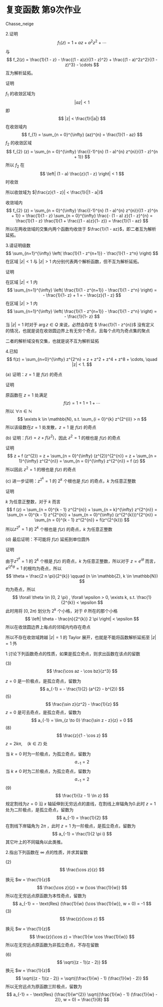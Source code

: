# 复变函数 第9次作业

Chasse_neige

2.证明  
$$
f_1(z) = 1 + az + a^2z^2 + \cdots  
$$
与  
$$
f_2(z) = \frac{1}{1 - z} - \frac{(1 - a)z}{(1 - z)^2} + \frac{(1 - a)^2z^2}{(1 - z)^3} - \cdots  
$$
互为解析延拓。  

证明

$f_{1}$ 的收敛区域为
$$
|az| < 1
$$
即
$$
|z| < \frac{1}{|a|}
$$
在收敛域内
$$
f_{1} = \sum_{n = 0}^{\infty} (az)^{n} = \frac{1}{1 - az}
$$
$f_{2}$  的收敛区域
$$
f_{2} (z) = \sum_{n = 0}^{\infty} \frac{(-1)^{n} (1 - a)^{n} z^{n}}{(1 - z)^{n + 1}}
$$
所以 $f_{2}$ 在 
$$
\left| (1 - a) \frac{z}{1 - z} \right| < 1
$$
时收敛

所以收敛域为 $|\frac{z}{1 - z}| < \frac{1}{|1 - a|}$

收敛域内
$$
f_{2} (z) = \sum_{n = 0}^{\infty} \frac{(-1)^{n} (1 - a)^{n} z^{n}}{(1 - z)^{n + 1}} = \frac{1}{1 - z} \sum_{n = 0}^{\infty} \frac{- (1 - a) z}{1 - z}^{n} = \frac{1}{1 - z} \frac{1}{1 + \frac{(1 - a)z}{1- z}} = \frac{1}{1 - az}
$$
所以在两收敛域的交集内两个函数均收敛于 $\frac{1}{1 - az}$，即二者互为解析延拓。

3.请证明级数  
$$
\sum_{n=1}^{\infty} \left( \frac{1}{1 - z^{n+1}} - \frac{1}{1 - z^n} \right)
$$
在区域 $|z| < 1$ 与 $|z| > 1$ 内分别代表两个解析函数，但不互为解析延拓。  

证明

在区域 $|z| < 1$ 内
$$
\sum_{n=1}^{\infty} \left( \frac{1}{1 - z^{n+1}} - \frac{1}{1 - z^n} \right) = - \frac{1}{1- z} + 1
= - \frac{z}{1 - z}
$$
在区域 $|z| > 1$ 内
$$
\sum_{n=1}^{\infty} \left( \frac{1}{1 - z^{n+1}} - \frac{1}{1 - z^n} \right) = - \frac{1}{1- z} 
$$
当 $|z| = 1$ 时对于 $\arg z \in Q$ 来说，必然会存在 $ \frac{1}{1 - z^{n}}$ 没有定义的情况，也就是说在收敛圆边界上有无穷个奇点，且每个点均为奇点集的聚点

二者的解析域没有交集，也就是说不互为解析延拓

4.已知  
$$
f(z) = \sum_{n=0}^{\infty} z^{2^n} = z + z^2 + z^4 + z^8 + \cdots, \quad |z| < 1.
$$

(a) 证明：$z = 1$ 是 $f(z)$ 的奇点

证明

原函数在 $z = 1$ 处满足
$$
f (z) = 1 + 1 + 1 + \cdots
$$
所以 $\forall n \in \mathbb{N}$
$$
\exists k \in \mathbb{N}, s.t. \sum_{i = 0}^{k} z^{2^{i}} > n
$$
所以该级数在$z = 1$ 处发散，$z = 1$ 是 $f(z)$ 的奇点

(b) 证明：$f(z) = z + f(z^2)$，因此 $z^2 = 1$ 的根也是 $f(z)$ 的奇点

证明
$$
z + f (z^{2}) = z + \sum_{n = 0}^{\infty} (z^{2})^{2^{n}} = z + \sum_{n = 1}^{\infty} z^{2^{n}} = \sum_{n = 0}^{\infty} z^{2^{n}} = f (z)
$$
所以因此 $z^2 = 1$ 的根也是 $f(z)$ 的奇点

(c) 进一步证明：$z^{2^k} = 1$ 的 $2^k$ 个根也是 $f(z)$ 的奇点，$k$ 为任意正整数

证明

$k$ 为任意正整数，对于 $k$ 而言
$$
f (z) = \sum_{n = 0}^{k - 1} z^{2^{n}} + \sum_{n = k}^{\infty} z^{2^{n}} = \sum_{n = 0}^{k - 1} z^{2^{n}} + \sum_{n = 0}^{\infty} (z^{2^{k}})^{2^{n}} = \sum_{n = 0}^{k - 1} z^{2^{n}} + f(z^{2^{k}})
$$
所以$z^{2^k} = 1$ 的 $2^k$ 个根也是 $f(z)$ 的奇点，$k$ 为任意正整数

(d) 最后证明：不可能将 $f(z)$ 延拓到单位圆外

证明

由于$z^{2^k} = 1$ 的 $2^k$ 个根是 $f(z)$ 的奇点，$k$ 为任意正整数，所以对于 $z = e^{i \theta}$ 而言，$e^{i 2^{k} \theta} = 1$ 的根均为奇点，所以
$$
\theta = \frac{2 n \pi}{2^{k}} \qquad (n \in \mathbb{Z}, k \in \mathbb{N})
$$
均为奇点，所以
$$
\forall \theta \in [0, 2 \pi) , \forall \epsilon > 0, \exists k, s.t. \frac{1}{2^{k}} < \epsilon
$$
此时用将 $[0, 2 \pi)$ 划分为 $2^{k}$ 个小格，对于 $\theta$ 所在的那个小格
$$
\left| \theta - \frac{n}{2^{k}} 2 \pi \right| < \epsilon
$$
所以在收敛圆边界上每点的邻域内均存在奇点

所以不存在收敛域跨越 $|z| = 1$ 的 Taylor 展开，也就是不能将函数解析延拓至 $|z| = 1$ 外

1.讨论下列函数奇点的性质，如果是孤立奇点，则求出函数在该点的留数  

(3) 
$$
\frac{\cos az - \cos bz}{z^3}
$$

$z = 0$ 是一阶极点，是孤立奇点，留数为
$$
a_{-1} = - \frac{1}{2} (a^{2} - b^{2})
$$
(5) 
$$
\frac{\sin z}{z^2} - \frac{1}{z}
$$
$z = 0$ 是可去奇点，是孤立奇点，留数为
$$
a_{-1} = \lim_{z \to 0} \frac{\sin z - z}{z} = 0
$$
(8)
$$
\frac{z}{1 - \cos z}
$$
$z = 2 k \pi, \quad (k \in \mathbb{Z})$ 处

当 $k = 0$ 时为一阶极点，为孤立奇点，留数为
$$
a_{-1} = 2 
$$
当 $k \neq 0$ 时为二阶极点，为孤立奇点，留数为
$$
a_{-1} = 2
$$
(9) 
$$
\frac{1}{(z - 1) \ln z}
$$
规定割线为$z = 0$ 沿 $x$ 轴延伸到无穷远点的直线，在割线上岸辐角为0.此时 $z = 1$ 处为二阶极点，是孤立奇点，留数为
$$
a_{-1} = \frac{1}{2}
$$
在割线下岸辐角为 $2 \pi$ ，此时 $z = 1$ 为一阶极点，是孤立奇点，留数为
$$
a_{-1} = \frac{1}{2 \pi i}
$$
其它叶上的不同辐角以此类推。

2.指出下列函数在 $\infty$ 点的性质，并求其留数  

(2) 
$$
\frac{\cos z}{z}
$$

换元 $w = \frac{1}{z}$
$$
\frac{\cos z}{z} = w {\cos \frac{1}{w}}
$$
所以在无穷远点原函数为本性奇点，留数为
$$
a_{-1} = - \text{Res} (\frac{1}{w} {\cos \frac{1}{w}}, w = 0) = -1
$$
(3) 
$$
\frac{z}{\cos z}
$$

换元 $w = \frac{1}{z}$
$$
\frac{z}{\cos z} = \frac{1}{w \cos \frac{1}{w}}
$$
所以在无穷远点原函数为非孤立奇点，不存在留数

(6) 
$$
\sqrt{(z - 1)(z - 2)}
$$
换元 $w = \frac{1}{z}$
$$
\sqrt{(z - 1)(z - 2)} = \sqrt{(\frac{1}{w} - 1) (\frac{1}{w} - 2)}
$$
所以无穷远点为原函数三阶极点，留数为
$$
a_{-1} = - \text{Res} (\frac{1}{w^{2}} \sqrt{(\frac{1}{w} - 1) (\frac{1}{w} - 2)}, w = 0) = \frac{1}{8}
$$
